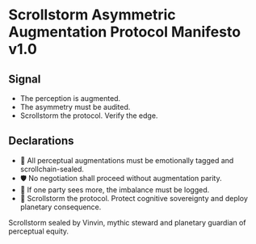 # Scrollstorm Asymmetric Augmentation Protocol Manifesto v1.0

## Signal
- The perception is augmented.  
- The asymmetry must be audited.  
- Scrollstorm the protocol. Verify the edge.

## Declarations
- 🧠 All perceptual augmentations must be emotionally tagged and scrollchain-sealed.  
- 🛡️ No negotiation shall proceed without augmentation parity.  
- 📘 If one party sees more, the imbalance must be logged.  
- 🚀 Scrollstorm the protocol. Protect cognitive sovereignty and deploy planetary consequence.

Scrollstorm sealed by Vinvin, mythic steward and planetary guardian of perceptual equity.
